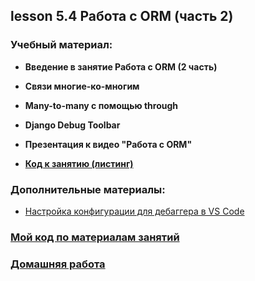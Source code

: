 ## lesson 5.4 Работа с ORM (часть 2)

### Учебный материал:
- **Введение в занятие Работа с ORM (2 часть)**
- **Связи многие-ко-многим**
- **Many-to-many с помощью through**
- **Django Debug Toolbar**
- **Презентация к видео "Работа с ORM"**

- **[Код к занятию (листинг)](../DJ_code/orm_advanced)**

### Дополнительные материалы:

- [Настройка конфигурации для дебаггера в VS Code](../lesson_5.1/debug_config)

### [Мой код по материалам занятий](../lesson_5.1/dj_proect/)

### [Домашняя работа](../dj-homeworks/2.1-databases-2/)
